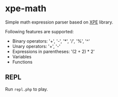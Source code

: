 # xpe-math
Simple math expression parser based on [XPE](https://github.com/smazur/xpe) library.

Following features are supported:
* Binary operators: '+', '-', '\*', '/', '%', '^'
* Unary operators: '+', '-'
* Expressions in parentheses: '(2 + 2) * 2'
* Variables
* Functions

## REPL
Run `repl.php` to play.
